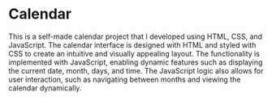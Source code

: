 # Calendar
This is a self-made calendar project that I developed using HTML, CSS, and JavaScript. The calendar interface is designed with HTML and styled with CSS to create an intuitive and visually appealing layout. The functionality is implemented with JavaScript, enabling dynamic features such as displaying the current date, month, days, and time. The JavaScript logic also allows for user interaction, such as navigating between months and viewing the calendar dynamically.
